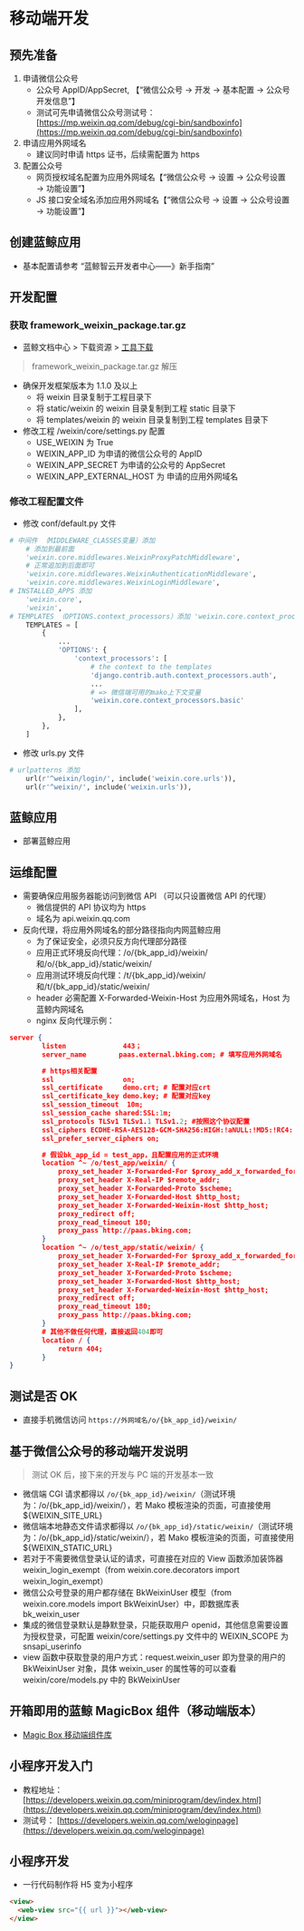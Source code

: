 # 移动端开发

## 预先准备

1. 申请微信公众号
    - 公众号 AppID/AppSecret, 【“微信公众号 → 开发 → 基本配置 → 公众号开发信息”】
    - 测试可先申请微信公众号测试号：[https://mp.weixin.qq.com/debug/cgi-bin/sandboxinfo](https://mp.weixin.qq.com/debug/cgi-bin/sandboxinfo)
2. 申请应用外网域名
    - 建议同时申请 https 证书，后续需配置为 https
3. 配置公众号
    - 网页授权域名配置为应用外网域名【“微信公众号 → 设置 → 公众号设置 → 功能设置”】
    - JS 接口安全域名添加应用外网域名【“微信公众号 → 设置 → 公众号设置 → 功能设置”】


## 创建蓝鲸应用

* 基本配置请参考 “蓝鲸智云开发者中心——》新手指南”

## 开发配置

### 获取 framework_weixin_package.tar.gz

* 蓝鲸文档中心 > 下载资源 > [工具下载](https://bk.tencent.com/docs/markdown/软件资源/README.md)

> framework_weixin_package.tar.gz 解压

* 确保开发框架版本为 1.1.0 及以上
    - 将 weixin 目录复制于工程目录下
    - 将 static/weixin 的 weixin 目录复制到工程 static 目录下
    - 将 templates/weixin 的 weixin 目录复制到工程 templates 目录下
* 修改工程 /weixin/core/settings.py 配置
    - USE_WEIXIN 为 True
    - WEIXIN_APP_ID 为申请的微信公众号的 AppID
    - WEIXIN_APP_SECRET 为申请的公众号的 AppSecret
    - WEIXIN_APP_EXTERNAL_HOST 为 申请的应用外网域名

### 修改工程配置文件

* 修改 conf/default.py 文件

```python
# 中间件 （MIDDLEWARE_CLASSES变量）添加
    # 添加到最前面
    'weixin.core.middlewares.WeixinProxyPatchMiddleware',
    # 正常追加到后面即可
    'weixin.core.middlewares.WeixinAuthenticationMiddleware',
    'weixin.core.middlewares.WeixinLoginMiddleware',
# INSTALLED_APPS 添加
    'weixin.core',
    'weixin',
# TEMPLATES （OPTIONS.context_processors）添加 'weixin.core.context_processors.basic'
    TEMPLATES = [
        {
            ...
            'OPTIONS': {
                'context_processors': [
                    # the context to the templates
                    'django.contrib.auth.context_processors.auth',
                    ...
                    # => 微信端可用的mako上下文变量
                    'weixin.core.context_processors.basic'
                ],
            },
        },
    ]

```

* 修改 urls.py 文件

```python
# urlpatterns 添加
    url(r'^weixin/login/', include('weixin.core.urls')),
    url(r'^weixin/', include('weixin.urls')),
```

## 蓝鲸应用

* 部署蓝鲸应用

## 运维配置

* 需要确保应用服务器能访问到微信 API （可以只设置微信 API 的代理）
    - 微信提供的 API 协议均为 https
    - 域名为 api.weixin.qq.com
* 反向代理，将应用外网域名的部分路径指向内网蓝鲸应用
    - 为了保证安全，必须只反方向代理部分路径
    - 应用正式环境反向代理：/o/{bk_app_id}/weixin/和/o/{bk_app_id}/static/weixin/
    - 应用测试环境反向代理：/t/{bk_app_id}/weixin/和/t/{bk_app_id}/static/weixin/
    - header 必需配置 X-Forwarded-Weixin-Host 为应用外网域名，Host 为蓝鲸内网域名
    - nginx 反向代理示例：

```json
server {
        listen              443；
        server_name        paas.external.bking.com; # 填写应用外网域名

        # https相关配置
        ssl                 on;
        ssl_certificate     demo.crt; # 配置对应crt
        ssl_certificate_key demo.key; # 配置对应key
        ssl_session_timeout  10m;
        ssl_session_cache shared:SSL:1m;
        ssl_protocols TLSv1 TLSv1.1 TLSv1.2; #按照这个协议配置
        ssl_ciphers ECDHE-RSA-AES128-GCM-SHA256:HIGH:!aNULL:!MD5:!RC4:!DHE;#按照这个套件配置
        ssl_prefer_server_ciphers on;

        # 假设bk_app_id = test_app，且配置应用的正式环境
        location ^~ /o/test_app/weixin/ {
            proxy_set_header X-Forwarded-For $proxy_add_x_forwarded_for;
            proxy_set_header X-Real-IP $remote_addr;
            proxy_set_header X-Forwarded-Proto $scheme;
            proxy_set_header X-Forwarded-Host $http_host;
            proxy_set_header X-Forwarded-Weixin-Host $http_host;
            proxy_redirect off;
            proxy_read_timeout 180;
            proxy_pass http://paas.bking.com;
        }
        location ^~ /o/test_app/static/weixin/ {
            proxy_set_header X-Forwarded-For $proxy_add_x_forwarded_for;
            proxy_set_header X-Real-IP $remote_addr;
            proxy_set_header X-Forwarded-Proto $scheme;
            proxy_set_header X-Forwarded-Host $http_host;
            proxy_set_header X-Forwarded-Weixin-Host $http_host;
            proxy_redirect off;
            proxy_read_timeout 180;
            proxy_pass http://paas.bking.com;
        }
        # 其他不做任何代理，直接返回404即可
        location / {
            return 404;
        }
}
```
## 测试是否 OK

* 直接手机微信访问  `https://外网域名/o/{bk_app_id}/weixin/`

## 基于微信公众号的移动端开发说明

> 测试 OK 后，接下来的开发与 PC 端的开发基本一致

* 微信端 CGI 请求都得以 `/o/{bk_app_id}/weixin/`（测试环境为：/o/{bk_app_id}/weixin/），若 Mako 模板渲染的页面，可直接使用 ${WEIXIN_SITE_URL}
* 微信端本地静态文件请求都得以 `/o/{bk_app_id}/static/weixin/`（测试环境为：/o/{bk_app_id}/static/weixin/），若 Mako 模板渲染的页面，可直接使用 ${WEIXIN_STATIC_URL}
* 若对于不需要微信登录认证的请求，可直接在对应的 View 函数添加装饰器 weixin_login_exempt（from weixin.core.decorators import weixin_login_exempt）
* 微信公众号登录的用户都存储在 BkWeixinUser 模型（from weixin.core.models import BkWeixinUser）中，即数据库表 bk_weixin_user
* 集成的微信登录默认是静默登录，只能获取用户 openid，其他信息需要设置为授权登录，可配置 weixin/core/settings.py 文件中的 WEIXIN_SCOPE 为 snsapi_userinfo
* view 函数中获取登录的用户方式：request.weixin_user 即为登录的用户的 BkWeixinUser 对象，具体 weixin_user 的属性等的可以查看 weixin/core/models.py 中的 BkWeixinUser

## 开箱即用的蓝鲸 MagicBox 组件（移动端版本）

* [Magic Box 移动端组件库](https://magicbox.bk.tencent.com/#mobile/show)

## 小程序开发入门

* 教程地址：[https://developers.weixin.qq.com/miniprogram/dev/index.html](https://developers.weixin.qq.com/miniprogram/dev/index.html)
* 测试号： [https://developers.weixin.qq.com/weloginpage](https://developers.weixin.qq.com/weloginpage)

## 小程序开发

* 一行代码制作将 H5 变为小程序

```html
<view>
  <web-view src="{{ url }}"></web-view>
</view>
```
